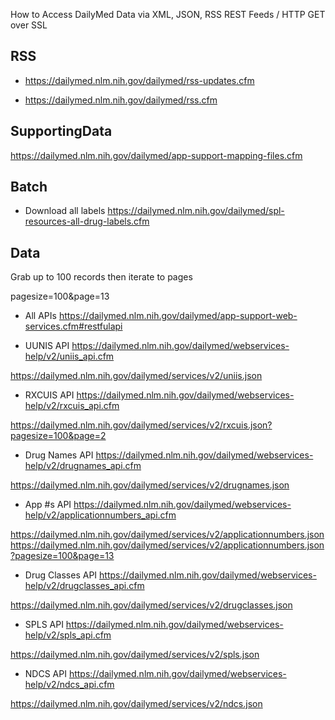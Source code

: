 How to Access DailyMed Data via XML, JSON, RSS REST Feeds / HTTP GET over SSL

## RSS

* https://dailymed.nlm.nih.gov/dailymed/rss-updates.cfm

* https://dailymed.nlm.nih.gov/dailymed/rss.cfm

## SupportingData

https://dailymed.nlm.nih.gov/dailymed/app-support-mapping-files.cfm

## Batch

* Download all labels    https://dailymed.nlm.nih.gov/dailymed/spl-resources-all-drug-labels.cfm

## Data

Grab up to 100 records then iterate to pages

pagesize=100&page=13

* All APIs https://dailymed.nlm.nih.gov/dailymed/app-support-web-services.cfm#restfulapi

* UUNIS API https://dailymed.nlm.nih.gov/dailymed/webservices-help/v2/uniis_api.cfm

https://dailymed.nlm.nih.gov/dailymed/services/v2/uniis.json

* RXCUIS API https://dailymed.nlm.nih.gov/dailymed/webservices-help/v2/rxcuis_api.cfm

https://dailymed.nlm.nih.gov/dailymed/services/v2/rxcuis.json?pagesize=100&page=2

* Drug Names API https://dailymed.nlm.nih.gov/dailymed/webservices-help/v2/drugnames_api.cfm

https://dailymed.nlm.nih.gov/dailymed/services/v2/drugnames.json

* App #s API https://dailymed.nlm.nih.gov/dailymed/webservices-help/v2/applicationnumbers_api.cfm

https://dailymed.nlm.nih.gov/dailymed/services/v2/applicationnumbers.json
https://dailymed.nlm.nih.gov/dailymed/services/v2/applicationnumbers.json?pagesize=100&page=13

* Drug Classes API https://dailymed.nlm.nih.gov/dailymed/webservices-help/v2/drugclasses_api.cfm

https://dailymed.nlm.nih.gov/dailymed/services/v2/drugclasses.json

* SPLS API https://dailymed.nlm.nih.gov/dailymed/webservices-help/v2/spls_api.cfm

https://dailymed.nlm.nih.gov/dailymed/services/v2/spls.json

* NDCS  API https://dailymed.nlm.nih.gov/dailymed/webservices-help/v2/ndcs_api.cfm

https://dailymed.nlm.nih.gov/dailymed/services/v2/ndcs.json



